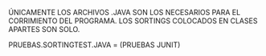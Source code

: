 ÚNICAMENTE LOS ARCHIVOS .JAVA SON LOS NECESARIOS PARA EL CORRIMIENTO DEL PROGRAMA. LOS SORTINGS COLOCADOS EN CLASES APARTES SON SOLO. 

PRUEBAS.SORTINGTEST.JAVA = (PRUEBAS JUNIT)
